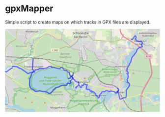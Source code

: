 # gpxMapper
Simple script to create maps on which tracks in GPX files are displayed.


![Map](example.PNG)
